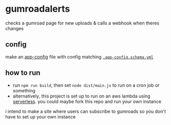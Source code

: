 # gumroadalerts

checks a gumroad page for new uploads & calls a webhook when theres changes

## config
make an [app-config](https://app-config.dev/guide/intro/config-loading.html) file with config matching [`.app-config.schema.yml`](/.app-config.schema.yml)

## how to run
- run `npm run build`, then set `node dist/main.js` to run on a cron job or something
- alternatively, this project is set up to run on an aws lambda using [serverless](https://www.serverless.com/). you could maybe fork this repo and run your own instance

i intend to make a site where users can subscribe to gumroads so you don't have to set up your own instance
